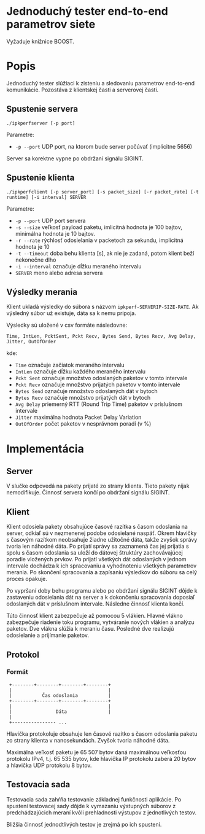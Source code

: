 # Jednoduchý tester end-to-end parametrov siete #

Vyžaduje knižnice BOOST.

# Popis #

Jednoduchý tester slúžiaci k zisteniu a sledovaniu parametrov end-to-end 
komunikácie. Pozostáva z klientskej časti a serverovej časti.

## Spustenie servera ##

```
./ipkperfserver [-p port]
```

Parametre:

 - `-p --port` UDP port, na ktorom bude server počúvať (implicitne 5656) 

Server sa korektne vypne po obdržaní signálu SIGINT.

## Spustenie klienta ##

```
./ipkperfclient [-p server_port] [-s packet_size] [-r packet_rate] [-t runtime] [-i interval] SERVER
```

Parametre:

 - `-p --port` UDP port servera
 - `-s --size` veľkosť payload paketu, imlicitná hodnota je 
 100 bajtov, minimálna hodnota je 10 bajtov.
 - `-r --rate` rýchlosť odosielania v packetoch za sekundu, implicitná hodnota je 10
 - `-t --timeout` doba behu klienta [s], ak nie je zadaná, potom klient beží nekonečne dlho
 - `-i --interval` označuje dĺžku meraného intervalu
 - `SERVER` meno alebo adresa servera

## Výsledky merania ##

Klient ukladá výsledky do súbora s názvom `ipkperf-SERVERIP-SIZE-RATE`. 
Ak výsledný súbor už existuje, dáta sa k nemu pripoja.

Výsledky sú uložené v csv formáte následovne:

```
Time, IntLen, PcktSent, Pckt Recv, Bytes Send, Bytes Recv, Avg Delay, Jitter, OutOfOrder
```

kde:

 - `Time` označuje začiatok meraného intervalu
 - `IntLen` označuje dĺžku každého meraného intervalu
 - `Pckt Sent` označuje množstvo odoslaných paketov v tomto intervale
 - `Pckt Recv` označuje množstvo prijatých paketov v tomto intervale
 - `Bytes Send` označuje množstvo odoslaných dát v bytoch
 - `Bytes Recv` označuje množstvo prijatých dát v bytoch
 - `Avg Delay` priemerný RTT (Round Trip Time) paketov v príslušnom intervale
 - `Jitter` maximálna hodnota Packet Delay Variation
 - `OutOfOrder` počet paketov v nesprávnom poradí (v %)

# Implementácia #

## Server ##

V slučke odpovedá na pakety prijaté zo strany klienta. Tieto pakety 
nijak nemodifikuje. Činnosť servera končí po obdržaní signálu SIGINT.

## Klient ##

Klient odosiela pakety obsahujúce časové razítka s časom odoslania 
na server, odkiaľ sú v nezmenenej podobe odosielané naspäť. Okrem 
hlavičky s časovým razítkom neobsahuje žiadne užitočné dáta, takže 
zvyšok správy tvoria len náhodné dáta. Po prijatí správy sa zaznamená 
čas jej prijatia s spolu s časom odoslania sa uloží do dátovej 
štruktúry zachovávajúcej poradie vložených prvkov. Po prijatí 
všetkých dát odoslaných v jednom intervale dochádza k ich spracovaniu 
a vyhodnoteniu všetkých parametrov merania. Po skončení spracovania 
a zapísaniu výsledkov do súboru sa celý proces opakuje.

Po vypršaní doby behu programu alebo po obdržaní signálu SIGINT dôjde 
k zastaveniu odosielania dát na server a k dokončeniu spracovania doposiaľ
odoslaných dát v príslušnom intervale. Následne činnosť klienta končí. 

Túto činnosť klient zabezpečuje až pomocou 5 vlákien. Hlavné vlákno 
zabezpečuje riadenie toku programu, vytváranie nových vlákien a 
analýzu paketov. Dve vlákna slúžia k meraniu času. Posledné dve 
realizujú odosielanie a prijímanie paketov. 

## Protokol ##

### Formát ###

```
 +--------+--------+--------+--------+
 |                                   |
 |           Čas odoslania           |
 +--------+--------+--------+--------+
 |                                   | 
 |                Dáta               |
 |
 +---------------- ...

```

Hlavička protokoluje obsahuje len časové razítko s časom odoslania paketu 
zo strany klienta v nanosekundách. Zvyšok tvoria náhodné dáta.

Maximálna veľkosť paketu je 65 507 bytov daná maximálnou veľkosťou 
protokolu IPv4, t.j. 65 535 bytov, kde hlavička IP protokolu zaberá 
20 bytov a hlavička UDP protokolu 8 bytov.

## Testovacia sada ##

Testovacia sada zahŕňa testovanie základnej funkčnosti aplikácie. Po
spustení testovacej sady dôjde k vymazaniu výstupných súborov z predchádzajúcich
meraní kvôli prehladnosti výstupov z jednotlivých testov.

Bližšia činnosť jednodtlivých testov je zrejmá po ich spustení.
